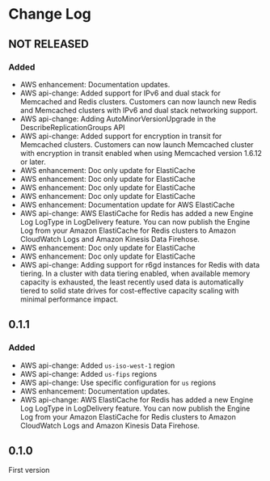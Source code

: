 # Change Log

## NOT RELEASED

### Added

- AWS enhancement: Documentation updates.
- AWS api-change: Added support for IPv6 and dual stack for Memcached and Redis clusters. Customers can now launch new Redis and Memcached clusters with IPv6 and dual stack networking support.
- AWS api-change: Adding AutoMinorVersionUpgrade in the DescribeReplicationGroups API
- AWS api-change: Added support for encryption in transit for Memcached clusters. Customers can now launch Memcached cluster with encryption in transit enabled when using Memcached version 1.6.12 or later.
- AWS enhancement: Doc only update for ElastiCache
- AWS enhancement: Doc only update for ElastiCache
- AWS enhancement: Doc only update for ElastiCache
- AWS enhancement: Doc only update for ElastiCache
- AWS enhancement: Documentation update for AWS ElastiCache
- AWS api-change: AWS ElastiCache for Redis has added a new Engine Log LogType in LogDelivery feature. You can now publish the Engine Log from your Amazon ElastiCache for Redis clusters to Amazon CloudWatch Logs and Amazon Kinesis Data Firehose.
- AWS enhancement: Doc only update for ElastiCache
- AWS enhancement: Doc only update for ElastiCache
- AWS api-change: Adding support for r6gd instances for Redis with data tiering. In a cluster with data tiering enabled, when available memory capacity is exhausted, the least recently used data is automatically tiered to solid state drives for cost-effective capacity scaling with minimal performance impact.

## 0.1.1

### Added

- AWS api-change: Added `us-iso-west-1` region
- AWS api-change: Added `us-fips` regions
- AWS api-change: Use specific configuration for `us` regions
- AWS enhancement: Documentation updates.
- AWS api-change: AWS ElastiCache for Redis has added a new Engine Log LogType in LogDelivery feature. You can now publish the Engine Log from your Amazon ElastiCache for Redis clusters to Amazon CloudWatch Logs and Amazon Kinesis Data Firehose.

## 0.1.0

First version
